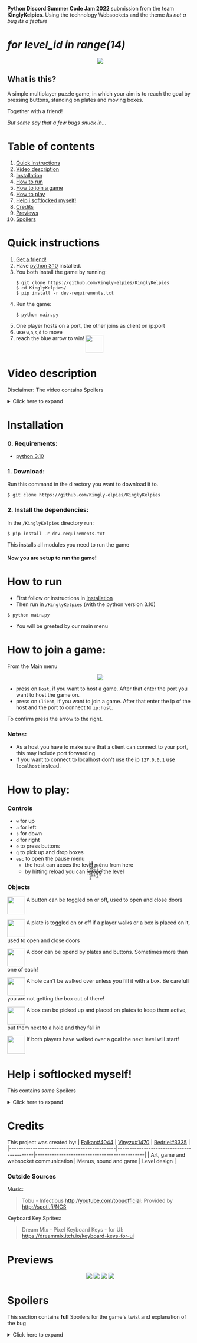 **Python Discord Summer Code Jam 2022** submission from the team **KinglyKelpies**.
Using the technology Websockets and the theme *Its not a bug its a feature*

# *for level_id in range(14)*
<p align="center">
    <img src="https://user-images.githubusercontent.com/62175543/182180722-6496cbdc-d033-41fd-ae5c-936ad99b635b.gif">
</p>

## What is this?
    
A simple multiplayer puzzle game, 
in which your aim is to reach the goal by pressing buttons, standing on plates and moving boxes.
    
Together with a friend!

*But some say that a few bugs snuck in...*

# Table of contents
1. [Quick instructions](https://github.com/Kingly-elpies/KinglyKelpies/blob/main/README.md#quick-instructions)
2. [Video description](https://github.com/Kingly-elpies/KinglyKelpies/blob/main/README.md#video-description)
3. [Installation](https://github.com/Kingly-elpies/KinglyKelpies/blob/main/README.md#installation)
4. [How to run](https://github.com/Kingly-elpies/KinglyKelpies/blob/main/README.md#how-to-run)
5. [How to join a game](https://github.com/Kingly-elpies/KinglyKelpies/blob/main/README.md#how-to-join-a-game)
6. [How to play](https://github.com/Kingly-elpies/KinglyKelpies/blob/main/README.md#how-to-play)
7. [Help i softlocked myself\!](https://github.com/Kingly-elpies/KinglyKelpies/blob/main/README.md#help-i-softlocked-myself)
8. [Credits](https://github.com/Kingly-elpies/KinglyKelpies/blob/main/README.md#credits)
9. [Previews](https://github.com/Kingly-elpies/KinglyKelpies/blob/main/README.md#previews)
10. [Spoilers](https://github.com/Kingly-elpies/KinglyKelpies/blob/main/README.md#spoilers)

# Quick instructions
1. [Get a friend!](https://www.wikihow.com/Have-Friends)
2. Have [python 3.10](https://www.python.org/downloads/release/python-3100/) installed.
3. You both install the game by running:
    ```shell
    $ git clone https://github.com/Kingly-elpies/KinglyKelpies
    $ cd KinglyKelpies/
    $ pip install -r dev-requirements.txt
    ```
4. Run the game:
    ```shell
    $ python main.py
    ```
5. One player hosts on a port, the other joins as client on ip:port
6. use `w`,`a`,`s`,`d` to move 
8. reach the blue arrow to win!
<img height=48 width=48 align="top" src = "https://user-images.githubusercontent.com/62175543/182195574-53a3c7ea-7551-457a-81cf-539b1fbcec96.png"></img>
    
# Video description

Disclaimer: The video contains Spoilers

<details>
    <summary>Click here to expand</summary>
    https://www.youtube.com/watch?v=-VQ_ijuo-Mg
</details>

# Installation

### 0. Requirements:
   - [python 3.10](https://www.python.org/downloads/release/python-3100/)

### 1. Download:
   Run this command in the directory you want to download it to.
   ```shell
   $ git clone https://github.com/Kingly-elpies/KinglyKelpies
   ```
    
### 2. Install the dependencies:
  In the `/KinglyKelpies` directory run:
  ```shell
  $ pip install -r dev-requirements.txt
  ```
  This installs all modules you need to run the game

#### Now you are setup to run the game!
  
# How to run
  - First follow or instructions in [Installation](https://github.com/Kingly-elpies/KinglyKelpies/edit/read-me-update/README.md#installation)
  - Then run in `/KinglyKelpies` (with the python version 3.10)
  ```shell
  $ python main.py
  ```  
  - You will be greeted by our main menu
  
# How to join a game:
From the Main menu
<p align= "center">
    <img src="https://user-images.githubusercontent.com/62175543/182196702-51a61a48-89b7-48a3-a36f-a566749bae11.png">
</p>

- press on `Host`, if you want to host a game. After that enter the port you want to host the game on.
- press on `Client`, if you want to join a game. After that enter the ip of the host and the port to connect to `ip:host`.

To confirm press the arrow to the right. 

### Notes:
   - As a host you have to make sure that a client can connect to your port, this may include port forwarding.
   - If you want to connect to localhost don't use the ip `127.0.0.1` use `localhost` instead.

# How to play:
### Controls
   - `w` for up   
   - `a` for left
   - `s` for down  
   - `d` for right
   - `e` to press buttons
   - `q` to pick up and drop boxes
   - `esc` to open the pause menu
      - the host can acces the level menu from here
      - by hitting reload you can r̵͎̀e̷̪̤̟̠͓̥͑͋̓́͊̀̚ḻ̸̰̯̏̑͛̂̎̄̽͘ơ̶̮̼̯͋̅͛å̴͇͍̩̲̍̈́͘d̶͇̰͐̓͑͒̕ the level
    
### Objects
<!-- Button-->
<p align="left">
    <img height=48 width=48 align="top" src = "https://user-images.githubusercontent.com/62175543/182188591-da67cfd8-0e70-4a2c-824e-f682fe93278f.gif">
    <t> A button can be toggled on or off, used to open and close doors</t>
</p>

<!-- Plate-->
<p align="left">
    <img height=48 width=48 align="top" src = "https://user-images.githubusercontent.com/62175543/182190339-8801967b-7d60-4260-92c6-eddc30f956b4.gif">
    <t> A plate is toggled on or off if a player walks or a box is placed on it, used to open and close doors</t>
</p>

<!-- Door-->
<p align="left">
    <img height=48 width=48 align="top" src = "https://user-images.githubusercontent.com/62175543/182191249-53668d2d-0eb8-493f-aa8f-8e5399d44468.gif">
    <t> A door can be opend by plates and buttons. Sometimes more than one of each!</t>
</p>

<!-- Hole-->
<p align="left">
    <img height=48 width=48 align="top" src = "https://user-images.githubusercontent.com/62175543/182194195-fe95896c-a610-4a24-b806-030beb6a6e52.gif">
    <t> A hole can't be walked over unless you fill it with a box. Be carefull you are not getting the box out of there!</t>
</p>

<!-- Box-->
<p align="left">
    <img height=48 width=48 align="top" src = "https://user-images.githubusercontent.com/62175543/182194668-cf9ec242-c51b-4512-a1bf-88e4d80ec139.png">
    <t> A box can be picked up and placed on plates to keep them active, put them next to a hole and they fall in</t>
</p>

<!-- Goal-->
<p align="left">
    <img height=48 width=48 align="top" src = "https://user-images.githubusercontent.com/62175543/182195574-53a3c7ea-7551-457a-81cf-539b1fbcec96.png">
    <t> If both players have walked over a goal the next level will start! </t>
</p>

# Help i softlocked myself!

This contains *some* Spoilers
<details>
    <summary>Click here to expand
    </summary>
<br />
You have probably noticed that the reload level function doesn't work. 
    
This is because it contains our bug!
    
To actually reload a level:
- open the level select
- enter the number of your current level (starting at 0)
- press go
    
</details>

# Credits
This project was created by: 
  | [Falkan#4044](https://github.com/falkanson) | [Vinyzu#1470](https://github.com/Vinyzu) | [Redriel#3335](https://github.com/Redriel57) | 
  |---------------------------------------------|------------------------------------------|----------------------------------------------|
  |  Art, game and websocket communication      | Menus, sound and game                    | Level design                                 |
  
### Outside Sources
Music:

> Tobu - Infectious http://youtube.com/tobuofficial: Provided by http://spoti.fi/NCS
    
Keyboard Key Sprites:

> Dream Mix - Pixel Keyboard Keys - for UI: https://dreammix.itch.io/keyboard-keys-for-ui

# Previews

<p align="center">
    <img src="https://user-images.githubusercontent.com/62175543/182314896-cb0c655d-efcb-4202-bbfd-4259e67852ba.png">
    <img src="https://user-images.githubusercontent.com/62175543/182314902-1849938a-24bb-4d0f-a8dc-3507686dbce3.png">
    <img src="https://user-images.githubusercontent.com/62175543/182314871-0e00d42c-89db-45ab-a2eb-ee72204812a4.png">
    <img src="https://user-images.githubusercontent.com/62175543/182314884-ec0ea6e4-e8d3-4ed1-94cb-872529452278.png">
</p>

# Spoilers
This section contains **full** Spoilers for the game's twist and explanation of the bug
<details>
    <summary>Click here to expand</summary>

## The Bug - Phantom Boxes

We call the Bug **Phantom Boxes** 

It is caused by the reload feature which does not work correctly. (Or does it 🤔)

### To reproduce it follow these steps:

- Move one box you want to create a phantom version of
- Reload the game using the button in the pause menu
    
### The effect:

- There will now be two iterations of the box, one at the original starting position and one at the position you moved the box to
- The other player will only see the box that was **last** placed by you, if he moves the duplicated box the phantom boxes will disapear on your end
- Phantom boxes can activate plates and fill holes but only on your end!
- But be careful, reloading turns off activated buttons without updating the door
    
    
### Explanation 
    
This happens because if you reload the other instance of the game won't be notified. 
    
Additionally all old existing boxes won't be deleted if they are not updated from the other instance.

This results in the existence of multiple iterations of the same box.
    
</details>
